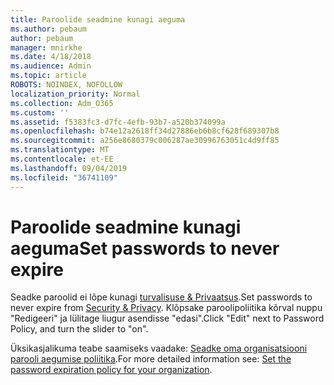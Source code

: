 ```yaml
---
title: Paroolide seadmine kunagi aeguma
ms.author: pebaum
author: pebaum
manager: mnirkhe
ms.date: 4/18/2018
ms.audience: Admin
ms.topic: article
ROBOTS: NOINDEX, NOFOLLOW
localization_priority: Normal
ms.collection: Adm_O365
ms.custom: ''
ms.assetid: f5383fc3-d7fc-4efb-93b7-a520b374099a
ms.openlocfilehash: b74e12a2618ff34d27886eb6b8cf628f689307b8
ms.sourcegitcommit: a256e8680379c006287ae30996763051c4d9ff85
ms.translationtype: MT
ms.contentlocale: et-EE
ms.lasthandoff: 09/04/2019
ms.locfileid: "36741109"
---
```

# <a name="set-passwords-to-never-expire"></a><span data-ttu-id="949c7-102">Paroolide seadmine kunagi aeguma</span><span class="sxs-lookup"><span data-stu-id="949c7-102">Set passwords to never expire</span></span>

<span data-ttu-id="949c7-103">Seadke paroolid ei lõpe kunagi [turvalisuse &amp; Privaatsus](https://portal.office.com/adminportal/home#/settings/security).</span><span class="sxs-lookup"><span data-stu-id="949c7-103">Set passwords to never expire from [Security &amp; Privacy](https://portal.office.com/adminportal/home#/settings/security).</span></span> <span data-ttu-id="949c7-104">Klõpsake paroolipoliitika kõrval nuppu "Redigeeri" ja lülitage liugur asendisse "edasi".</span><span class="sxs-lookup"><span data-stu-id="949c7-104">Click "Edit" next to Password Policy, and turn the slider to "on".</span></span>
  
<span data-ttu-id="949c7-105">Üksikasjalikuma teabe saamiseks vaadake: [Seadke oma organisatsiooni parooli aegumise poliitika](https://docs.microsoft.com/office365/admin/manage/set-password-expiration-policy).</span><span class="sxs-lookup"><span data-stu-id="949c7-105">For more detailed information see: [Set the password expiration policy for your organization](https://docs.microsoft.com/office365/admin/manage/set-password-expiration-policy).</span></span>
  

